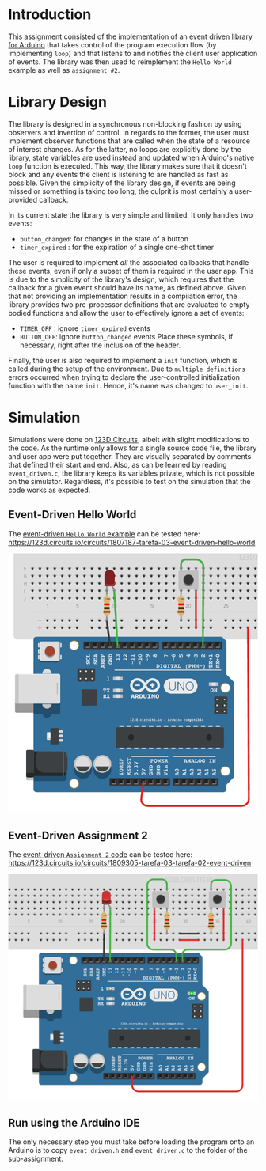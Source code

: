 # Introduction
This assignment consisted of the implementation of an [event driven library for Arduino](event_driven.h) that takes control of the program execution flow (by implementing `loop`) and that listens to and notifies the client user application of events. The library was then used to reimplement the `Hello World` example as well as `assignment #2`.

# Library Design
The library is designed in a synchronous non-blocking fashion by using observers and invertion of control. In regards to the former, the user must implement observer functions that are called when the state of a resource of interest changes. As for the latter, no loops are explicitly done by the library, state variables are used instead and updated when Arduino's native `loop` function is executed. This way, the library makes sure that it doesn't block and any events the client is listening to are handled as fast as possible. Given the simplicity of the library design, if events are being missed or something is taking too long, the culprit is most certainly a user-provided callback.

In its current state the library is very simple and limited. It only handles two events: 
* `button_changed`: for changes in the state of a button
* `timer_expired` : for the expiration of a single one-shot timer

The user is required to implement *all* the associated callbacks that handle these events, even if only a subset of them is required in the user app. This is due to the simplicity of the library's design, which requires that the callback for a given event should have its name, as defined above. Given that not providing an implementation results in a compilation error, the library provides two pre-processor definitions that are evaluated to empty-bodied functions and allow the user to effectively ignore a set of events:
* `TIMER_OFF` : ignore `timer_expired` events
* `BUTTON_OFF`: ignore `button_changed` events
Place these symbols, if necessary, right after the inclusion of the header.

Finally, the user is also required to implement a `init` function, which is called during the setup of the environment. Due to `multiple definitions` errors occurred when trying to declare the user-controlled initialization function with the name `init`. Hence, it's name was changed to `user_init`.

# Simulation
Simulations were done on [123D Circuits](https://123d.circuits.io), albeit with slight modifications to the code. As the runtime only allows for a single source code file, the library and user app were put together. They are visually separated by comments that defined their start and end. Also, as can be learned by reading `event_driven.c`, the library keeps its variables private, which is not possible on the simulator. Regardless, it's possible to test on the simulation that the code works as expected.

## Event-Driven Hello World
The [event-driven `Hello World` example](hello_world_event/hello_world_event.ino) can be tested here: https://123d.circuits.io/circuits/1807187-tarefa-03-event-driven-hello-world

![Schematic for Hello World example](hello_world_event/schematic.png)

## Event-Driven Assignment 2
The [event-driven `Assignment 2` code](tarefa_2_event/tarefa_2_event.ino) can be tested here: https://123d.circuits.io/circuits/1809305-tarefa-03-tarefa-02-event-driven

![Schematic for Assignment 2](tarefa_2_event/schematic.png)

## Run using the Arduino IDE
The only necessary step you must take before loading the program onto an Arduino is to copy `event_driven.h` and `event_driven.c` to the folder of the sub-assignment.

